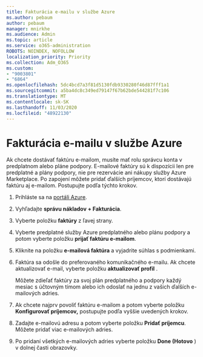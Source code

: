 ```yaml
---
title: Fakturácia e-mailu v službe Azure
ms.author: pebaum
author: pebaum
manager: mnirkhe
ms.audience: Admin
ms.topic: article
ms.service: o365-administration
ROBOTS: NOINDEX, NOFOLLOW
localization_priority: Priority
ms.collection: Adm_O365
ms.custom:
- "9003801"
- "6864"
ms.openlocfilehash: 5dc4bcd7a3f81d5130fdb9330280f46d87fff1a1
ms.sourcegitcommit: a5ba4dc8c349ed79147f67b62bde544281f7c106
ms.translationtype: MT
ms.contentlocale: sk-SK
ms.lasthandoff: 11/03/2020
ms.locfileid: "48922130"
---
```

# <a name="azure-email-invoicing"></a>Fakturácia e-mailu v službe Azure

Ak chcete dostávať faktúru e-mailom, musíte mať rolu správcu konta v predplatnom alebo pláne podpory. E-mailové faktúry sú k dispozícii len pre predplatné a plány podpory, nie pre rezervácie ani nákupy služby Azure Marketplace. Po zapojení môžete pridať ďalších príjemcov, ktorí dostávajú faktúru aj e-mailom. Postupujte podľa týchto krokov.

1. Prihláste sa na [portáli Azure](https://portal.azure.com/).
2. Vyhľadajte **správu nákladov + Fakturácia**.
3. Vyberte položku **faktúry** z ľavej strany.
4. Vyberte predplatné služby Azure predplatného alebo plánu podpory a potom vyberte položku **prijať faktúru e-mailom**.
5. Kliknite na položku **e-mailová faktúra** a vyjadrite súhlas s podmienkami.
6. Faktúra sa odošle do preferovaného komunikačného e-mailu. Ak chcete aktualizovať e-mail, vyberte položku **aktualizovať profil** .  

    Môžete zdieľať faktúry za svoj plán predplatného a podpory každý mesiac s účtovným tímom alebo ich odoslať na jednu z vašich ďalších e-mailových adries.  

7. Ak chcete najprv povoliť faktúru e-mailom a potom vyberte položku **Konfigurovať príjemcov,** postupujte podľa vyššie uvedených krokov.
8. Zadajte e-mailovú adresu a potom vyberte položku **Pridať príjemcu**. Môžete pridať viac e-mailových adries.
9. Po pridaní všetkých e-mailových adries vyberte položku **Done (Hotovo** ) v dolnej časti obrazovky.
